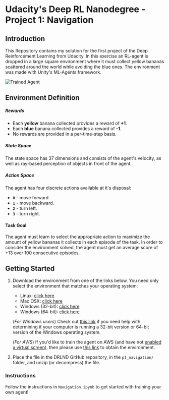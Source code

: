 # Udacity's Deep RL Nanodegree - Project 1: Navigation

[//]: # (Image References)

[image1]: https://user-images.githubusercontent.com/11748427/80967527-cc864e00-8e16-11ea-8467-df71ffbbeb5b.gif "Trained Agent"


## Introduction

This Repository contains my solution for the first project of the Deep Reinforcement Learning from Udacity. In this exercise an RL-agent is dropped in a large square environment where it must collect yellow bananas scattered around the world while avoiding the blue ones. The environment was made with Unity's ML-Agents framework. 

![Trained Agent][image1]


## Environment Definition

##### Rewards

- Each **yellow** banana collected provides a reward of **+1**.
- Each **blue** banana collected provides a reward of **-1**.
- No rewards are provided in a per-time-step basis.

##### State Space

The state space has 37 dimensions and consists of the agent's velocity, as well as ray-based perception of objects in front of the agent.

##### Action Space

The agent has four discrete actions available at it's disposal:
- **`0`** - move forward.
- **`1`** - move backward.
- **`2`** - turn left.
- **`3`** - turn right.

#### Task Goal

The agent must learn to select the appropriate action to maximize the amount of yellow bananas it collects in each episode of the task. In order to consider the environment solved, the agent must get an average score of +13 over 100 consecutive episodes.



## Getting Started

1. Download the environment from one of the links below.  You need only select the environment that matches your operating system:
    - Linux: [click here](https://s3-us-west-1.amazonaws.com/udacity-drlnd/P1/Banana/Banana_Linux.zip)
    - Mac OSX: [click here](https://s3-us-west-1.amazonaws.com/udacity-drlnd/P1/Banana/Banana.app.zip)
    - Windows (32-bit): [click here](https://s3-us-west-1.amazonaws.com/udacity-drlnd/P1/Banana/Banana_Windows_x86.zip)
    - Windows (64-bit): [click here](https://s3-us-west-1.amazonaws.com/udacity-drlnd/P1/Banana/Banana_Windows_x86_64.zip)
    
    (_For Windows users_) Check out [this link](https://support.microsoft.com/en-us/help/827218/how-to-determine-whether-a-computer-is-running-a-32-bit-version-or-64) if you need help with determining if your computer is running a 32-bit version or 64-bit version of the Windows operating system.

    (_For AWS_) If you'd like to train the agent on AWS (and have not [enabled a virtual screen](https://github.com/Unity-Technologies/ml-agents/blob/master/docs/Training-on-Amazon-Web-Service.md)), then please use [this link](https://s3-us-west-1.amazonaws.com/udacity-drlnd/P1/Banana/Banana_Linux_NoVis.zip) to obtain the environment.

2. Place the file in the DRLND GitHub repository, in the `p1_navigation/` folder, and unzip (or decompress) the file. 

### Instructions

Follow the instructions in `Navigation.ipynb` to get started with training your own agent!  
